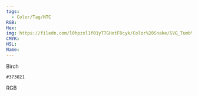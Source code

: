 ```yaml
---
tags:
  - Color/Tag/NTC
RGB:
Hex:
img: https://filedn.com/l0hpzxl1f01yT7GHxtF8cyk/Color%20Snake/SVG_Tumb%20Mass%20No%20Name/373021.svg
CMYK:
HSL:
Name:
---
```

Birch
```palette
#373021
```
RGB
